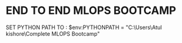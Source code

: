 # END TO END MLOPS BOOTCAMP 
SET PYTHON PATH TO : $env:PYTHONPATH = "C:\Users\Atul kishore\Complete MLOPS Bootcamp"     

